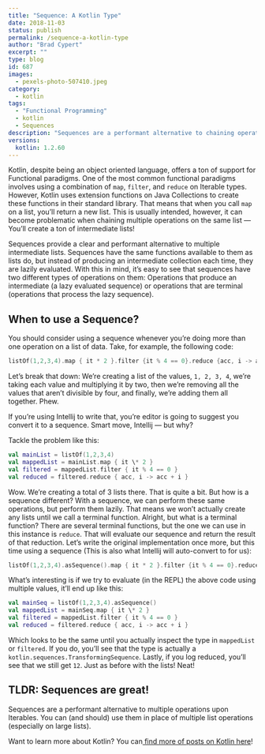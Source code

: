 ```yaml
---
title: "Sequence: A Kotlin Type"
date: 2018-11-03
status: publish
permalink: /sequence-a-kotlin-type
author: "Brad Cypert"
excerpt: ""
type: blog
id: 687
images:
  - pexels-photo-507410.jpeg
category:
  - kotlin
tags:
  - "Functional Programming"
  - kotlin
  - Sequences
description: "Sequences are a performant alternative to chaining operations on list-like data structures. You should consider a sequence anytime you would perform multiple operations on a list."
versions:
  kotlin: 1.2.60
---
```


Kotlin, despite being an object oriented language, offers a ton of support for Functional paradigms. One of the most common functional paradigms involves using a combination of `map`, `filter`, and `reduce` on Iterable types. However, Kotlin uses extension functions on Java Collections to create these functions in their standard library. That means that when you call `map` on a list, you’ll return a new list. This is usually intended, however, it can become problematic when chaining multiple operations on the same list — You’ll create a ton of intermediate lists!

Sequences provide a clear and performant alternative to multiple intermediate lists. Sequences have the same functions available to them as lists do, but instead of producing an intermediate collection each time, they are lazily evaluated. With this in mind, it’s easy to see that sequences have two different types of operations on them: Operations that produce an intermediate (a lazy evaluated sequence) or operations that are terminal (operations that process the lazy sequence).

## When to use a Sequence?

You should consider using a sequence whenever you’re doing more than one operation on a list of data. Take, for example, the following code:

```kotlin
listOf(1,2,3,4).map { it * 2 }.filter {it % 4 == 0}.reduce {acc, i -> acc + i}
```

Let’s break that down: We’re creating a list of the values, `1, 2, 3, 4`, we’re taking each value and multiplying it by two, then we’re removing all the values that aren’t divisible by four, and finally, we’re adding them all together. Phew.

If you’re using Intellij to write that, you’re editor is going to suggest you convert it to a sequence. Smart move, Intellij — but why?

Tackle the problem like this:

```kotlin
val mainList = listOf(1,2,3,4)
val mappedList = mainList.map { it \* 2 }
val filtered = mappedList.filter { it % 4 == 0 }
val reduced = filtered.reduce { acc, i -> acc + i }

```

Wow. We’re creating a total of 3 lists there. That is quite a bit. But how is a sequence different? With a sequence, we can perform these same operations, but perform them lazily. That means we won’t actually create any lists until we call a terminal function. Alright, but what is a terminal function?
There are several terminal functions, but the one we can use in this instance is `reduce`. That will evaluate our sequence and return the result of that reduction. Let’s write the original implementation once more, but this time using a sequence (This is also what Intellij will auto-convert to for us):

```kotlin
listOf(1,2,3,4).asSequence().map { it * 2 }.filter {it % 4 == 0}.reduce {acc, i -> acc + i}
```

What’s interesting is if we try to evaluate (in the REPL) the above code using multiple values, it’ll end up like this:

```kotlin
val mainSeq = listOf(1,2,3,4).asSequence()
val mappedList = mainSeq.map { it \* 2 }
val filtered = mappedList.filter { it % 4 == 0 }
val reduced = filtered.reduce { acc, i -> acc + i }
```

Which looks to be the same until you actually inspect the type in `mappedList` or `filtered`. If you do, you’ll see that the type is actually a `kotlin.sequences.TransformingSequence`. Lastly, if you log reduced, you’ll see that we still get `12`. Just as before with the lists! Neat!

## TLDR: Sequences are great!

Sequences are a performant alternative to multiple operations upon Iterables. You can (and should) use them in place of multiple list operations (especially on large lists).

Want to learn more about Kotlin? You can[ find more of posts on Kotlin here](http://www.bradcypert.com/tags/kotlin/)!
